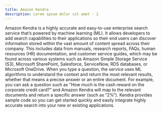 ```yaml
---
title: Amazon Kendra
description: Lorem ipsum dolor sit amet - 2
---
```


Amazon Kendra is a highly accurate and easy-to-use enterprise search service that’s powered by machine learning (ML). It allows developers to add search capabilities to their applications so their end users can discover information stored within the vast amount of content spread across their company. This includes data from manuals, research reports, FAQs, human resources (HR) documentation, and customer service guides, which may be found across various systems such as Amazon Simple Storage Service (S3), Microsoft SharePoint, Salesforce, ServiceNow, RDS databases, or Microsoft OneDrive. When you type a question, the service uses ML algorithms to understand the context and return the most relevant results, whether that means a precise answer or an entire document. For example, you can ask a question such as "How much is the cash reward on the corporate credit card?” and Amazon Kendra will map to the relevant documents and return a specific answer (such as “2%”). Kendra provides sample code so you can get started quickly and easily integrate highly accurate search into your new or existing applications.